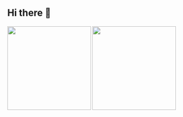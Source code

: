 ## Hi there 👋

<a href="https://github.com/dqx0">
  <img align="left" height="190px" src="https://github-readme-stats.vercel.app/api/top-langs/?username=dqx0&layout=donut&theme=radical" />
</a>
<a href="https://github.com/dqx0">
  <img align="left" height="190px" src="https://github-readme-stats.vercel.app/api?username=dqx0&rank_icon=github&theme=radical" />
</a>
<!--
**dqx0/dqx0** is a ✨ _special_ ✨ repository because its `README.md` (this file) appears on your GitHub profile.

Here are some ideas to get you started:

- 🔭 I’m currently working on ...
- 🌱 I’m currently learning ...
- 👯 I’m looking to collaborate on ...
- 🤔 I’m looking for help with ...
- 💬 Ask me about ...
- 📫 How to reach me: ...
- 😄 Pronouns: ...
- ⚡ Fun fact: ...
-->
